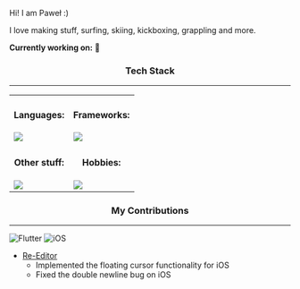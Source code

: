 Hi! I am Paweł :) 

I love making stuff, surfing, skiing, kickboxing, grappling and more.

**Currently working on:** 🤫
<div align="center">
  <h3>Tech Stack</h3>
</div>

___

<table align="center">
  <tr>
    <td>
      <div align="center">
        <h4>Languages:</h4>
      </div>
      <a href="https://skillicons.dev">
        <img src="https://skillicons.dev/icons?i=python,cpp,clojure,dart,javascript" />
      </a>
    </td>
    <td>
      <div align="center">
        <h4>Frameworks:</h4>
      </div>
      <a href="https://skillicons.dev">
        <img src="https://skillicons.dev/icons?i=flutter,fastapi,react" />
      </a>
    </td>
  </tr>
  <tr>
    <td>
      <div align="center">
        <h4>Other stuff:</h4>
      </div>
      <a href="https://skillicons.dev">
        <img src="https://skillicons.dev/icons?i=gcp,aws,graphql,docker,terraform" />
      </a>
    </td>
    <td>
      <div align="center">
        <h4>Hobbies:</h4>
      </div>
      <a href="https://skillicons.dev">
        <img src="https://skillicons.dev/icons?i=raspberrypi,arduino" />
      </a>
    </td>
  </tr>
</table>

<div align="center">
  <h3>My Contributions</h3>
</div>

___
![Flutter](https://img.shields.io/badge/Flutter-%2302569B.svg?style=for-the-badge&logo=Flutter&logoColor=white) ![iOS](https://img.shields.io/badge/iOS-000000?style=for-the-badge&logo=ios&logoColor=white)
  <ul>
    <li>
      <a href="https://github.com/reqable/re-editor">Re-Editor</a>
      <ul>
        <li>
          Implemented the floating cursor functionality for iOS
        </li>
        <li>
          Fixed the double newline bug on iOS
        </li>
      </ul>
    </li>
  </ul>
